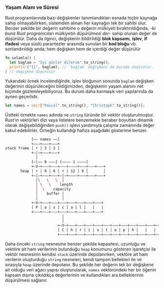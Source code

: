 ### Yaşam Alanı ve Süresi
Rust programlarında bazı değişkenler tanımlandıkları esnada hiçbir kaynağa sahip olmayabilirken, sistemden alınan her kaynağın tek bir sahibi olur. 
Benzer şekilde bir değerin sahibine o değerin mülkiyeti bıraktırıldığında, *-ki buna Rust programcıları mülkiyetin düşürülmesi der-* sahip olunan değer de düşürülür. Daha da ilginci, değişkenin bildirildiği **blok kapsamı**, **işlev**, **if ifadesi** veya süslü parantezler arasında sunulan bir **kod bloğu** vb. sonlandırıldığı anda; hem değişken hem de içerdiği değer düşürülür

```Rust
fn selamla() {
  let baglam = "İyi günler dilerim".to_string();
  println!("{}", baglam); // `baglam` değişkeni de burada düşürülür.
} // değişken düşürülür
```

Yukarıdaki örnek incelendiğinde, işlev bloğunun sonunda `baglam` değişken değerinin düşürüleceğini bildiğimizden, değişkenin yaşam alanını net biçimde gözlemleyebiliyoruz. Bu durum daha karmaşık veri yapılarında da aynen geçerlidir.

```rust
let names = vec!["Pascal".to_string(), "Christoph".to_string()];
```

Üstteki örnekte `names` adında ve `string` türünde bir vektör oluşturulmuştur. Rust’ın vektörleri dizi veya listelere benzemekle beraber boyutları dinamik olarak değişebildiğinden `push()` işlevi yardımıyla çalışma zamanında değer kabul edebilirler. Örneğin kullandığı hafıza aşağıdaki gösterime benzer.

```bash
            [–– names ––]
            +–––+–––+–––+
stack frame │ • │ 3 │ 2 │
            +–│–+–––+–––+
              │
            [–│–– 0 –––] [–––– 1 ––––]
            +–V–+–––+–––+–––+––––+–––+–––+–––+
       heap │ • │ 8 │ 6 │ • │ 12 │ 9 │       │
            +–│–+–––+–––+–│–+––––+–––+–––+–––+
              │\   \   \  │
              │ \   \    length
              │  \    capacity
              │    buffer │
              │           │
            +–V–+–––+–––+–––+–––+–––+–––+–––+
            │ P │ a │ s │ c │ a │ l │   │   │
            +–––+–––+–––+–––+–––+–––+–––+–––+
                          │
                          │
                        +–V–+–––+–––+–––+–––+–––+–––+–––+–––+–––+–––+–––+
                        │ C │ h │ r │ i │ s │ t │ o │ p │ h │   │   │   │
                        +–––+–––+–––+–––+–––+–––+–––+–––+–––+–––+–––+–––+
```

Daha önceki `string` nesnesine benzer şekilde kapasitesi, uzunluğu ve vektöre ait ham verilerinin bulunduğu `heap` konumunu gösteren işaretçisi ile vektör nesnesinin kendisi `stack` üzerinde depolanırken, vektöre ait ham verilerin oluşturduğu `string` nesneleri, kendi tampon bellekleri ile ve sırasıyla `heap` üzerinde depolanır. Bu şekilde her değerin tek bir değişkene ait olduğu veri ağacı yapısı oluşturularak, `names` vektöründeki her bir öğenin kapsam dışına çıkıldıkça değerlerinin ve kullandıkları ara belleklerinin düşürülmesi sağlanır.
